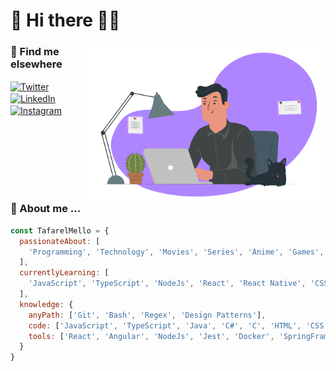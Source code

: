 # 👋 Hi there 🤜🤛

<img align="right" src="https://raw.githubusercontent.com/TafarelMello/tafarelmello/main/assets/images/tafarelmello.svg" alt="Tafarel Mello" width="380"/>

### 📢 Find me elsewhere

<p align="left">
  <a href="https://twitter.com/TafarelMello/" target="blank">
    <img align="center" src="https://cdn.jsdelivr.net/npm/simple-icons@3.0.1/icons/twitter.svg" alt="Twitter" height="30" width="40">
  </a>
  <a href="https://www.linkedin.com/in/tafarel-mello/" target="blank">
    <img align="center" src="https://cdn.jsdelivr.net/npm/simple-icons@3.0.1/icons/linkedin.svg" alt="LinkedIn" height="30" width="40">
  </a>
  <a href="https://www.instagram.com/tafarelmello/" target="blank">
    <img align="center" src="https://cdn.jsdelivr.net/npm/simple-icons@3.0.1/icons/instagram.svg" alt="Instagram" height="30" width="40">
  </a>
</p>

 <br/>
 <br/>
 <br/>
 <br/>
 <br/>
 <br/>


### 🚧 About me ...
  
```javascript
const TafarelMello = {
  passionateAbout: [
    'Programming', 'Technology', 'Movies', 'Series', 'Anime', 'Games', 'Animals'
  ],
  currentlyLearning: [
    'JavaScript', 'TypeScript', 'NodeJs', 'React', 'React Native', 'CSS', 'Java', 'Spring Framework'
  ],
  knowledge: {
    anyPath: ['Git', 'Bash', 'Regex', 'Design Patterns'],
    code: ['JavaScript', 'TypeScript', 'Java', 'C#', 'C', 'HTML', 'CSS'],
    tools: ['React', 'Angular', 'NodeJs', 'Jest', 'Docker', 'SpringFramework']
  }
}
```
